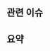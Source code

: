 ## 관련 이슈

<!-- 깃헙 이슈 번호 연결하실 때는 "#이슈번호" 이런식으로 연결하시면 됩니다 :) -->

## 요약

<!-- 작업하신 내용을 요약하여 간략히 적어주세요 :) -->
